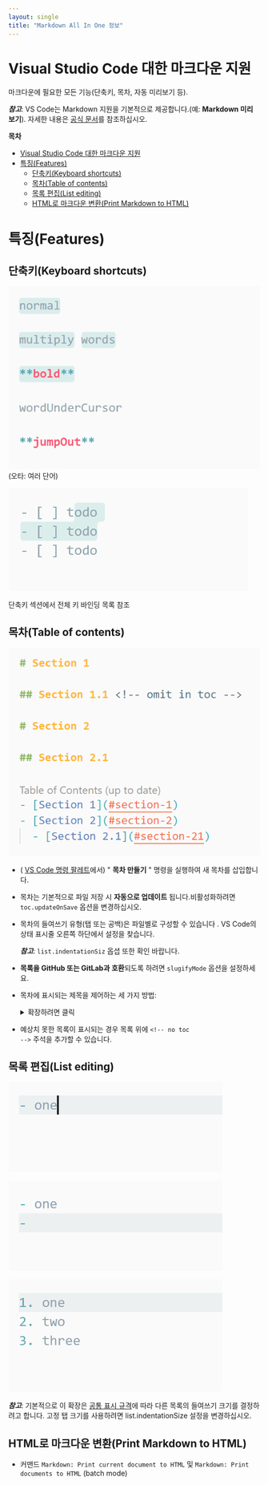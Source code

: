 ```yaml
---
layout: single
title: "Markdown All In One 정보"
---
```


# Visual Studio Code 대한 마크다운 지원



마크다운에 필요한 모든 기능(단축키, 목차, 자동 미리보기 등).

**_참고_**: VS Code는 Markdown 지원을 기본적으로 제공합니다.(예: **Markdown 미리 보기**). 자세한 내용은 [공식 문서](https://code.visualstudio.com/docs/languages/markdown)를 참조하십시오.

**목차**

- [Visual Studio Code 대한 마크다운 지원](#visual-studio-code-대한-마크다운-지원)
- [특징(Features)](#특징features)
  - [단축키(Keyboard shortcuts)](#단축키keyboard-shortcuts)
  - [목차(Table of contents)](#목차table-of-contents)
  - [목록 편집(List editing)](#목록-편집list-editing)
  - [HTML로 마크다운 변환(Print Markdown to HTML)](#html로-마크다운-변환print-markdown-to-html)

# 특징(Features)
## 단축키(Keyboard shortcuts)
![toggle-bold](../images/markdown/toggle-bold.gif)
(오타: 여러 단어)

![check-task-list](../images/markdown/check-task-list.gif)

단축키 섹션에서 전체 키 바인딩 목록 참조

## 목차(Table of contents)

![toc](../images/markdown/toc.png)
* ( [VS Code 명령 팔레트]("https://code.visualstudio.com/docs/getstarted/userinterface#_command-palette")에서) " **목차 만들기** " 명령을 실행하여 새 목차를 삽입합니다.
  
* 목차는 기본적으로 파일 저장 시 **자동으로 업데이트**  됩니다.비활성화하려면 <code>toc.updateOnSave</code> 옵션을 변경하십시오.

* 목차의 들여쓰기 유형(탭 또는 공백)은 파일별로 구성할 수 있습니다 . VS Code의 상태 표시줄 오른쪽 하단에서 설정을 찾습니다.

    **_참고_**: <code>list.indentationSiz</code> 옵셥 또한 확인 바랍니다.

* **목록을 GitHub 또는 GitLab과 호환**되도록 하려면 <code>slugifyMode</code> 옵션을 설정하세요.

* 목차에 표시되는 제목을 제어하는 세 가지 방법:
    <details>
    <summary>확장하려면 클릭</summary>
    <div markdown="1">

    1. 제목 끝에 <code>\<!-- omit from toc --></code> 추가하여 목차에서 무시합니다.(제목 위에 추가할 수도 있습니다.)

    2. <code>toc.levels</code> 설정을 사용합니다.

    3. <code>toc.omittedFromToc</code> 설정을 사용하여 목차에서 일부 제목(및 부제목)을 생략 할 수도 있습니다.

        <pre>
        // In your settings.json
        "markdown.extension.toc.omittedFromToc": {
            // Use a path relative to your workspace.
            "README.md": [
                "# Introduction",
                "## Also omitted",
            ],
            // Or an absolute path for standalone files.
            "/home/foo/Documents/todo-list.md": [
                "## Shame list (I'll never do these)",
            ]
        }
        </pre>
     **_참고_**:
     - 문단제목(=== 또는 ---로 만들어진 제목)도 생략할 수 있습니다. 각 설정에 #및 ##를 입력하세요.
     - 제목을 생략할 때 문서 내에서 고유한 제목인지 확인하세요. 중복된 제목은 예측할 수 없는 동작을 유발할 수 있습니다.
    </div>
    </details>
* 예상치 못한 목록이 표시되는 경우 목록 위에 <code>\<!-- no toc --></code> 주석을 추가할 수 있습니다.

## 목록 편집(List editing)
![on-enter-key](../images/markdown/on-enter-key.gif)

![tab-backspace](../images/markdown/tab-backspace.gif)

![fix-marker](../images/markdown/fix-marker.gif)

_**참고**_: 기본적으로 이 확장은 [공통 표시 규격]("https://spec.commonmark.org/0.29/#list-items")에 따라 다른 목록의 들여쓰기 크기를 결정하려고 합니다. 고정 탭 크기를 사용하려면 list.indentationSize 설정을 변경하십시오.

## HTML로 마크다운 변환(Print Markdown to HTML)

- 커맨드 <code>Markdown: Print current document to HTML</code> 및 <code>Markdown: Print documents to HTML</code> (batch mode)
